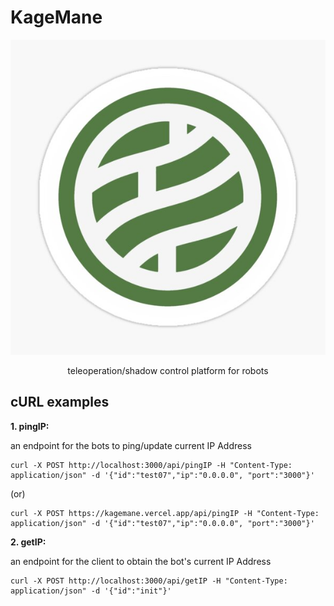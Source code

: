 # KageMane

<div align=center>

![nara clan logo](public/nara-logo.jpg)

teleoperation/shadow control platform for robots

</div>

## cURL examples

**1. pingIP:**

an endpoint for the bots to ping/update current IP Address

```
curl -X POST http://localhost:3000/api/pingIP -H "Content-Type: application/json" -d '{"id":"test07","ip":"0.0.0.0", "port":"3000"}'
```

(or)

```
curl -X POST https://kagemane.vercel.app/api/pingIP -H "Content-Type: application/json" -d '{"id":"test07","ip":"0.0.0.0", "port":"3000"}'
```

**2. getIP:**

an endpoint for the client to obtain the bot's current IP Address

```
curl -X POST http://localhost:3000/api/getIP -H "Content-Type: application/json" -d '{"id":"init"}'
```
